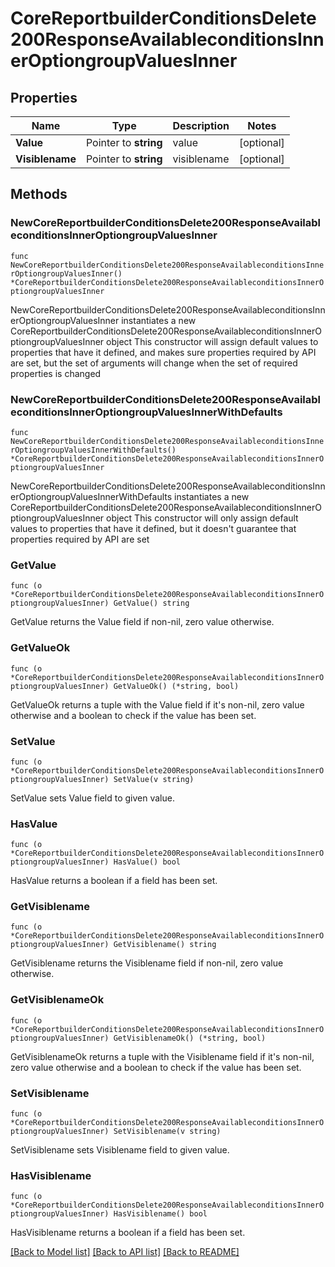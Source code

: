 # CoreReportbuilderConditionsDelete200ResponseAvailableconditionsInnerOptiongroupValuesInner

## Properties

Name | Type | Description | Notes
------------ | ------------- | ------------- | -------------
**Value** | Pointer to **string** | value | [optional] 
**Visiblename** | Pointer to **string** | visiblename | [optional] 

## Methods

### NewCoreReportbuilderConditionsDelete200ResponseAvailableconditionsInnerOptiongroupValuesInner

`func NewCoreReportbuilderConditionsDelete200ResponseAvailableconditionsInnerOptiongroupValuesInner() *CoreReportbuilderConditionsDelete200ResponseAvailableconditionsInnerOptiongroupValuesInner`

NewCoreReportbuilderConditionsDelete200ResponseAvailableconditionsInnerOptiongroupValuesInner instantiates a new CoreReportbuilderConditionsDelete200ResponseAvailableconditionsInnerOptiongroupValuesInner object
This constructor will assign default values to properties that have it defined,
and makes sure properties required by API are set, but the set of arguments
will change when the set of required properties is changed

### NewCoreReportbuilderConditionsDelete200ResponseAvailableconditionsInnerOptiongroupValuesInnerWithDefaults

`func NewCoreReportbuilderConditionsDelete200ResponseAvailableconditionsInnerOptiongroupValuesInnerWithDefaults() *CoreReportbuilderConditionsDelete200ResponseAvailableconditionsInnerOptiongroupValuesInner`

NewCoreReportbuilderConditionsDelete200ResponseAvailableconditionsInnerOptiongroupValuesInnerWithDefaults instantiates a new CoreReportbuilderConditionsDelete200ResponseAvailableconditionsInnerOptiongroupValuesInner object
This constructor will only assign default values to properties that have it defined,
but it doesn't guarantee that properties required by API are set

### GetValue

`func (o *CoreReportbuilderConditionsDelete200ResponseAvailableconditionsInnerOptiongroupValuesInner) GetValue() string`

GetValue returns the Value field if non-nil, zero value otherwise.

### GetValueOk

`func (o *CoreReportbuilderConditionsDelete200ResponseAvailableconditionsInnerOptiongroupValuesInner) GetValueOk() (*string, bool)`

GetValueOk returns a tuple with the Value field if it's non-nil, zero value otherwise
and a boolean to check if the value has been set.

### SetValue

`func (o *CoreReportbuilderConditionsDelete200ResponseAvailableconditionsInnerOptiongroupValuesInner) SetValue(v string)`

SetValue sets Value field to given value.

### HasValue

`func (o *CoreReportbuilderConditionsDelete200ResponseAvailableconditionsInnerOptiongroupValuesInner) HasValue() bool`

HasValue returns a boolean if a field has been set.

### GetVisiblename

`func (o *CoreReportbuilderConditionsDelete200ResponseAvailableconditionsInnerOptiongroupValuesInner) GetVisiblename() string`

GetVisiblename returns the Visiblename field if non-nil, zero value otherwise.

### GetVisiblenameOk

`func (o *CoreReportbuilderConditionsDelete200ResponseAvailableconditionsInnerOptiongroupValuesInner) GetVisiblenameOk() (*string, bool)`

GetVisiblenameOk returns a tuple with the Visiblename field if it's non-nil, zero value otherwise
and a boolean to check if the value has been set.

### SetVisiblename

`func (o *CoreReportbuilderConditionsDelete200ResponseAvailableconditionsInnerOptiongroupValuesInner) SetVisiblename(v string)`

SetVisiblename sets Visiblename field to given value.

### HasVisiblename

`func (o *CoreReportbuilderConditionsDelete200ResponseAvailableconditionsInnerOptiongroupValuesInner) HasVisiblename() bool`

HasVisiblename returns a boolean if a field has been set.


[[Back to Model list]](../README.md#documentation-for-models) [[Back to API list]](../README.md#documentation-for-api-endpoints) [[Back to README]](../README.md)


